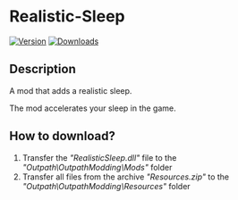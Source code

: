 # Realistic-Sleep
[![Version](https://img.shields.io/github/v/release/Outpath-Modding-Team/Realistic-Sleep?sort=semver&style=flat-square&color=blue&label=Version)](https://github.com/Outpath-Modding-Team/Realistic-Sleep/releases)
[![Downloads](https://img.shields.io/github/downloads/Outpath-Modding-Team/Realistic-Sleep/total?style=flat-square&color=yellow&label=Downloads)](https://github.com/Outpath-Modding-Team/Realistic-Sleep/releases)
## Description
A mod that adds a realistic sleep.

The mod accelerates your sleep in the game.

## How to download?
1. Transfer the *"RealisticSleep.dll"* file to the *"Outpath\OutpathModding\Mods"* folder
2. Transfer all files from the archive *"Resources.zip"* to the *"Outpath\OutpathModding\Resources"* folder
